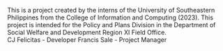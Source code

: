 This is a project created by the interns of the University of Southeastern Philippines from the College of Information and Computing (2023). This project is intended for the Policy and Plans Division in the Department of Social Welfare and Development Region XI Field Office.
<br>
CJ Felicitas -  Developer
Francis Sale - Project Manager
